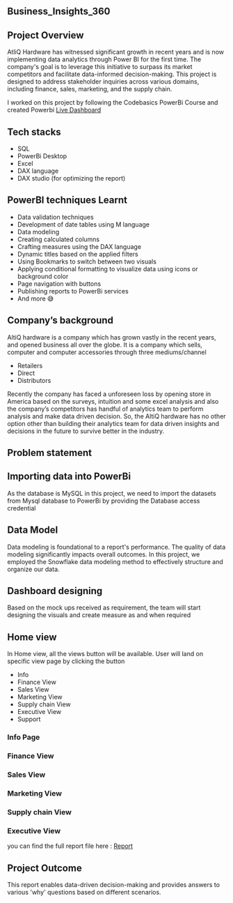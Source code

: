 ## Business_Insights_360

## Project Overview

AtliQ Hardware has witnessed significant growth in recent years and is now implementing data analytics through Power BI for the first time. The company's goal is to leverage this initiative to surpass its market competitors and facilitate data-informed decision-making. This project is designed to address stakeholder inquiries across various domains, including finance, sales, marketing, and the supply chain.

I worked on this project by following the Codebasics PowerBi Course and created Powerbi [Live Dashboard](https://app.powerbi.com/view?r=eyJrIjoiNWJkZTE3NTctNjFiMy00ZWJiLThmNmEtZDM1YzVhYzFlYmU5IiwidCI6ImM2ZTU0OWIzLTVmNDUtNDAzMi1hYWU5LWQ0MjQ0ZGM1YjJjNCJ9)

## Tech stacks

- SQL
- PowerBi Desktop
- Excel
- DAX language
- DAX studio (for optimizing the report)

## PowerBI techniques Learnt

- Data validation techniques
- Development of date tables using M language
- Data modeling
- Creating calculated columns
- Crafting measures using the DAX language
- Dynamic titles based on the applied filters
- Using Bookmarks to switch between two visuals
- Applying conditional formatting to visualize data using icons or background color
- Page navigation with buttons
- Publishing reports to PowerBi services
- And more 😅

## Company’s background

AltiQ hardware is a company which has grown vastly in the recent years, and opened business all over the globe. It is a company which sells, computer and computer accessories through three mediums/channel
- Retailers
- Direct
- Distributors

Recently the company has faced a unforeseen loss by opening store in America based on the surveys, intuition and some excel analysis and also the company’s competitors has handful of analytics team to perform analysis and make data driven decision. So, the AltiQ hardware has no other option other than building their analytics team for data driven insights and decisions in the future to survive better in the industry. 

## Problem statement


## Importing data into PowerBi

As the database is MySQL in this project, we need to import the datasets from Mysql database to PowerBi by providing the Database access credential

## Data Model

Data modeling is foundational to a report's performance. The quality of data modeling significantly impacts overall outcomes.
In this project, we employed the Snowflake data modeling method to effectively structure and organize our data.

## Dashboard designing

Based on the mock ups received as requirement, the team will start designing the visuals and create measure as and when required

## Home view

In Home view, all the views button will be available. User will land on specific view page by clicking the button 

- Info
- Finance View
- Sales View
- Marketing View
- Supply chain View
- Executive View
- Support

### Info Page

### Finance View

### Sales View

### Marketing View

### Supply chain View

### Executive View

you can find the full report file here : [Report]()

## Project Outcome

This report enables data-driven decision-making and provides answers to various 'why' questions based on different scenarios.
